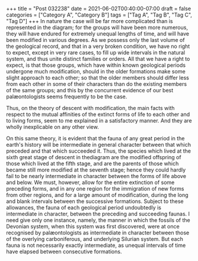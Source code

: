 +++
title = "Post 032238"
date = 2021-06-02T00:40:00-07:00
draft = false
categories = ["Category A", "Category B"]
tags = ["Tag A", "Tag B", "Tag C", "Tag D"]
+++
In nature the case will be far more complicated than is represented in the diagram; for the groups will have been more numerous, they will have endured for extremely unequal lengths of time, and will have been modified in various degrees. As we possess only the last volume of the geological record, and that in a very broken condition, we have no right to expect, except in very rare cases, to fill up wide intervals in the natural system, and thus unite distinct families or orders. All that we have a right to expect, is that those groups, which have within known geological periods undergone much modification, should in the older formations make some slight approach to each other; so that the older members should differ less from each other in some of their characters than do the existing members of the same groups; and this by the concurrent evidence of our best palæontologists seems frequently to be the case.

Thus, on the theory of descent with modification, the main facts with respect to the mutual affinities of the extinct forms of life to each other and to living forms, seem to me explained in a satisfactory manner. And they are wholly inexplicable on any other view.

On this same theory, it is evident that the fauna of any great period in the earth's history will be intermediate in general character between that which preceded and that which succeeded it. Thus, the species which lived at the sixth great stage of descent in thediagram are the modified offspring of those which lived at the fifth stage, and are the parents of those which became still more modified at the seventh stage; hence they could hardly fail to be nearly intermediate in character between the forms of life above and below. We must, however, allow for the entire extinction of some preceding forms, and in any one region for the immigration of new forms from other regions, and for a large amount of modification, during the long and blank intervals between the successive formations. Subject to these allowances, the fauna of each geological period undoubtedly is intermediate in character, between the preceding and succeeding faunas. I need give only one instance, namely, the manner in which the fossils of the Devonian system, when this system was first discovered, were at once recognised by palæontologists as intermediate in character between those of the overlying carboniferous, and underlying Silurian system. But each fauna is not necessarily exactly intermediate, as unequal intervals of time have elapsed between consecutive formations.
